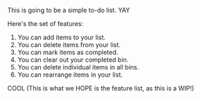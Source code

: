 This is going to be a simple to-do list.
YAY

Here's the set of features:

1. You can add items to your list.
2. You can delete items from your list.
3. You can mark items as completed.
4. You can clear out your completed bin.
5. You can delete individual items in all bins.
6. You can rearrange items in your list.

COOL (This is what we HOPE is the feature list, as this is a WIP!)

